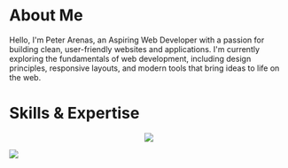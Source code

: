 # About Me

Hello, I'm Peter Arenas, an Aspiring Web Developer with a passion for building clean, user-friendly websites and applications. I'm currently exploring the fundamentals of web development, including design principles, responsive layouts, and modern tools that bring ideas to life on the web.

# Skills & Expertise

<p align="center">
  <a href="https://skillicons.dev">
    <img src="https://skillicons.dev/icons?i=html,css,js,php,kotlin,react,laravel,mysql,git,github" />
  </a>
</p>


[![](https://visitcount.itsvg.in/api?id=Petsyy&icon=0&color=0)](https://visitcount.itsvg.in)
